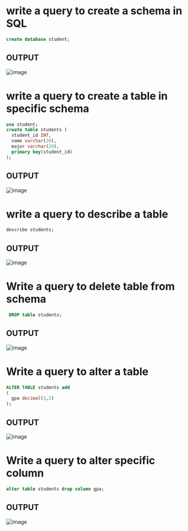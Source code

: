 # write a query to create a schema in SQL
```sql
create database student;
```
## OUTPUT
![image](https://user-images.githubusercontent.com/80588277/200487867-9fd0dbb3-4cf6-43bd-9342-c885a6774ae2.png)


# write a query to create a table in specific schema
```sql
use student;
create table students (
  student_id INT,
  name varchar(20),
  major varchar(20),
  primary key(student_id)
);
```
## OUTPUT
![image](https://user-images.githubusercontent.com/80588277/200491380-07cc94e5-8380-43dd-8650-7a362e5a5899.png)


# write a query to describe a table 
```sql
describe students;
```

## OUTPUT
![image](https://user-images.githubusercontent.com/80588277/200491457-5b8fdbec-18ac-4346-8d71-0566e74b1d04.png)


# Write a query to delete table from schema
```sql
 DROP table students;
```
## OUTPUT
![image](https://user-images.githubusercontent.com/80588277/200487867-9fd0dbb3-4cf6-43bd-9342-c885a6774ae2.png)


# Write a query to alter a table
```sql
ALTER TABLE students add
(
  gpa decimal(3,2)
);
```

## OUTPUT
![image](https://user-images.githubusercontent.com/80588277/200494732-cf29491f-0bfe-4628-bd79-c155a3c0311b.png)


# Write a query to alter specific column
```sql
alter table students drop column gpa;
```

## OUTPUT
![image](https://user-images.githubusercontent.com/80588277/200495275-73f6416f-08ab-466c-b9f3-ebb4a7f0cf15.png)

